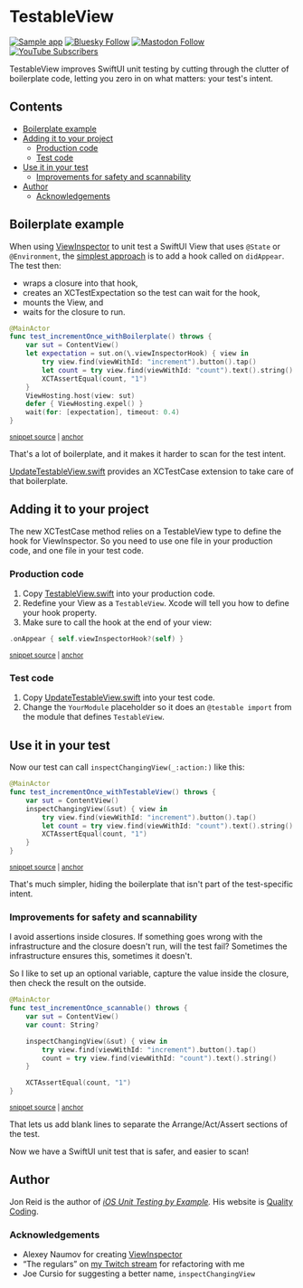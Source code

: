 # TestableView

[![Sample app](https://github.com/jonreid/TestableView/actions/workflows/sampleApp.yml/badge.svg)](https://github.com/jonreid/TestableView/actions/workflows/sampleApp.yml)
[![Bluesky Follow](https://img.shields.io/badge/%F0%9F%A6%8B_Follow_%40qualitycoding.org-skyblue)](https://bsky.app/profile/qualitycoding.org)
[![Mastodon Follow](https://img.shields.io/mastodon/follow/109765011064804734?domain=https%3A%2F%2Fiosdev.space
)](https://iosdev.space/@qcoding)
[![YouTube Subscribers](https://img.shields.io/youtube/channel/subscribers/UC69XtVGLRydpG7o1nkdQs8Q)](https://www.youtube.com/@QualityCoding)

TestableView improves SwiftUI unit testing by cutting through the clutter of boilerplate code, letting you zero in on what matters: your test's intent.

<!-- toc -->
## Contents

  * [Boilerplate example](#boilerplate-example)
  * [Adding it to your project](#adding-it-to-your-project)
    * [Production code](#production-code)
    * [Test code](#test-code)
  * [Use it in your test](#use-it-in-your-test)
    * [Improvements for safety and scannability](#improvements-for-safety-and-scannability)
  * [Author](#author)
    * [Acknowledgements](#acknowledgements)<!-- endToc -->

## Boilerplate example

When using [ViewInspector](https://github.com/nalexn/ViewInspector/) to unit test a SwiftUI View that uses `@State` or `@Environment`, the [simplest approach](https://github.com/nalexn/ViewInspector/blob/0.10.0/guide.md#views-using-state-environment-or-environmentobject) is to add a hook called on `didAppear`. The test then:

- wraps a closure into that hook,
- creates an XCTestExpectation so the test can wait for the hook,
- mounts the View, and
- waits for the closure to run.

<!-- snippet: with_boilerplate -->
<a id='snippet-with_boilerplate'></a>
```swift
@MainActor
func test_incrementOnce_withBoilerplate() throws {
    var sut = ContentView()
    let expectation = sut.on(\.viewInspectorHook) { view in
        try view.find(viewWithId: "increment").button().tap()
        let count = try view.find(viewWithId: "count").text().string()
        XCTAssertEqual(count, "1")
    }
    ViewHosting.host(view: sut)
    defer { ViewHosting.expel() }
    wait(for: [expectation], timeout: 0.4)
}
```
<sup><a href='/SampleApp/CounterTests/ContentViewTests.swift#L15-L28' title='Snippet source file'>snippet source</a> | <a href='#snippet-with_boilerplate' title='Start of snippet'>anchor</a></sup>
<!-- endSnippet -->

That's a lot of boilerplate, and it makes it harder to scan for the test intent.

[UpdateTestableView.swift](https://github.com/jonreid/TestableView/blob/main/UpdateTestableView.swift) provides an XCTestCase extension to take care of that boilerplate.

## Adding it to your project

The new XCTestCase method relies on a TestableView type to define the hook for ViewInspector. So you need to use one file in your production code, and one file in your test code.

### Production code

1. Copy [TestableView.swift](https://github.com/jonreid/TestableView/blob/main/TestableView.swift) into your production code.
2. Redefine your View as a `TestableView`. Xcode will tell you how to define your hook property.
3. Make sure to call the hook at the end of your view:

<!-- snippet: trigger -->
<a id='snippet-trigger'></a>
```swift
.onAppear { self.viewInspectorHook?(self) }
```
<sup><a href='/SampleApp/Counter/ContentView.swift#L16-L18' title='Snippet source file'>snippet source</a> | <a href='#snippet-trigger' title='Start of snippet'>anchor</a></sup>
<!-- endSnippet -->

### Test code

1. Copy [UpdateTestableView.swift](https://github.com/jonreid/TestableView/blob/main/UpdateTestableView.swift) into your test code.
2. Change the `YourModule` placeholder so it does an `@testable import` from the module that defines `TestableView`.

## Use it in your test

Now our test can call `inspectChangingView(_:action:)` like this:

<!-- snippet: with_testable_view -->
<a id='snippet-with_testable_view'></a>
```swift
@MainActor
func test_incrementOnce_withTestableView() throws {
    var sut = ContentView()
    inspectChangingView(&sut) { view in
        try view.find(viewWithId: "increment").button().tap()
        let count = try view.find(viewWithId: "count").text().string()
        XCTAssertEqual(count, "1")
    }
}
```
<sup><a href='/SampleApp/CounterTests/ContentViewTests.swift#L30-L40' title='Snippet source file'>snippet source</a> | <a href='#snippet-with_testable_view' title='Start of snippet'>anchor</a></sup>
<!-- endSnippet -->

That's much simpler, hiding the boilerplate that isn't part of the test-specific intent.

### Improvements for safety and scannability

I avoid assertions inside closures. If something goes wrong with the infrastructure and the closure doesn't run, will the test fail? Sometimes the infrastructure ensures this, sometimes it doesn't.

So I like to set up an optional variable, capture the value inside the closure, then check the result on the outside.

<!-- snippet: scannable -->
<a id='snippet-scannable'></a>
```swift
@MainActor
func test_incrementOnce_scannable() throws {
    var sut = ContentView()
    var count: String?

    inspectChangingView(&sut) { view in
        try view.find(viewWithId: "increment").button().tap()
        count = try view.find(viewWithId: "count").text().string()
    }

    XCTAssertEqual(count, "1")
}
```
<sup><a href='/SampleApp/CounterTests/ContentViewTests.swift#L42-L55' title='Snippet source file'>snippet source</a> | <a href='#snippet-scannable' title='Start of snippet'>anchor</a></sup>
<!-- endSnippet -->

That lets us add blank lines to separate the Arrange/Act/Assert sections of the test.

Now we have a SwiftUI unit test that is safer, and easier to scan!

## Author

Jon Reid is the author of _[iOS Unit Testing by Example](https://iosunittestingbyexample.com)._ His website is [Quality Coding](https://qualitycoding.org).

### Acknowledgements

- Alexey Naumov for creating [ViewInspector](https://github.com/nalexn/ViewInspector)
- “The regulars” on [my Twitch stream](https://www.twitch.tv/qcoding) for refactoring with me
- Joe Cursio for suggesting a better name, `inspectChangingView`
